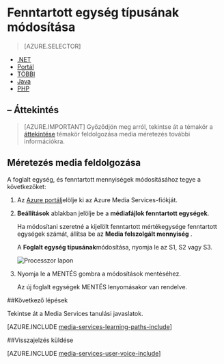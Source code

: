 <properties
    pageTitle=" Médiafájlok feldolgozása az Azure portálon méretezni |} Microsoft Azure"
    description="Ebben az oktatóanyagban végigvezeti a méretezési Media feldolgozásának az Azure portálon."
    services="media-services"
    documentationCenter=""
    authors="Juliako"
    manager="erikre"
    editor=""/>

<tags
    ms.service="media-services"
    ms.workload="media"
    ms.tgt_pltfrm="na"
    ms.devlang="na"
    ms.topic="article"
    ms.date="10/24/2016"
    ms.author="juliako"/>

# <a name="change-the-reserved-unit-type"></a>Fenntartott egység típusának módosítása

> [AZURE.SELECTOR]
- [.NET](media-services-dotnet-encoding-units.md)
- [Portál](media-services-portal-scale-media-processing.md)
- [TÖBBI](https://msdn.microsoft.com/library/azure/dn859236.aspx)
- [Java](https://github.com/southworkscom/azure-sdk-for-media-services-java-samples)
- [PHP](https://github.com/Azure/azure-sdk-for-php/tree/master/examples/MediaServices)

## <a name="overview"></a>– Áttekintés

>[AZURE.IMPORTANT] Győződjön meg arról, tekintse át a témakör a [áttekintése](media-services-scale-media-processing-overview.md) témakör feldolgozása media méretezés további információkra.

## <a name="scale-media-processing"></a>Méretezés media feldolgozása

A foglalt egység, és fenntartott mennyiségek módosításához tegye a következőket:

1. Az [Azure portál](https://portal.azure.com/)jelölje ki az Azure Media Services-fiókját.

2. **Beállítások** ablakban jelölje be a **médiafájlok fenntartott egységek**.

    Ha módosítani szeretné a kijelölt fenntartott mértékegysége fenntartott egységek számát, állítsa be az **Media felszolgált mennyiség** .

    A **Foglalt egység típusának**módosítása, nyomja le az S1, S2 vagy S3.

    ![Processzor lapon](./media/media-services-portal-scale-media-processing/media-services-scale-media-processing.png)

3. Nyomja le a MENTÉS gombra a módosítások mentéséhez.

    Az új foglalt egységek MENTÉS lenyomásakor van rendelve.

##<a name="next-steps"></a>Következő lépések

Tekintse át a Media Services tanulási javaslatok.

[AZURE.INCLUDE [media-services-learning-paths-include](../../includes/media-services-learning-paths-include.md)]

##<a name="provide-feedback"></a>Visszajelzés küldése

[AZURE.INCLUDE [media-services-user-voice-include](../../includes/media-services-user-voice-include.md)]


